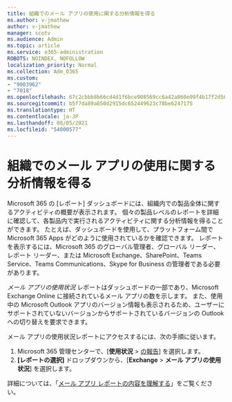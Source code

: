 ```yaml
---
title: 組織でのメール アプリの使用に関する分析情報を得る
ms.author: v-jmathew
author: v-jmathew
manager: scotv
ms.audience: Admin
ms.topic: article
ms.service: o365-administration
ROBOTS: NOINDEX, NOFOLLOW
localization_priority: Normal
ms.collection: Adm_O365
ms.custom:
- "9003962"
- "7018"
ms.openlocfilehash: 67c2cbbb8b66cd4d1f6bce908569cc6a42a860e09f4b17f2d564aba724d0fc41
ms.sourcegitcommit: b5f7da89a650d2915dc652449623c78be6247175
ms.translationtype: HT
ms.contentlocale: ja-JP
ms.lasthandoff: 08/05/2021
ms.locfileid: "54000577"
---
```

# <a name="gain-insight-into-the-use-of-email-apps-in-your-organization"></a>組織でのメール アプリの使用に関する分析情報を得る

Microsoft 365 の [レポート] ダッシュボードには、組織内での製品全体に関するアクティビティの概要が表示されます。 個々の製品レベルのレポートを詳細に確認して、各製品内で実行されるアクティビティに関する分析情報を得ることができます。 たとえば、ダッシュボードを使用して、プラットフォーム間で Microsoft 365 Apps がどのように使用されているかを確認できます。 レポートを表示するには、Microsoft 365 のグローバル管理者、グローバル リーダー、レポート リーダー、または Microsoft Exchange、SharePoint、Teams Service、Teams Communications、Skype for Business の管理者である必要があります。

*メール アプリの使用状況* レポートはダッシュボードの一部であり、Microsoft Exchange Online に接続されているメール アプリの数を示します。 また、使用中の Microsoft Outlook アプリのバージョン情報も表示されるため、ユーザーにサポートされていないバージョンからサポートされているバージョンの Outlook への切り替えを要求できます。

メール アプリの使用状況レポートにアクセスするには、次の手順に従います。

1. Microsoft 365 管理センターで、[**使用状況** > [の報告](https://go.microsoft.com/fwlink/?linkid=2140342)] を選択します。
2. **[レポートの選択]** ドロップダウンから、[**Exchange** > **メール アプリの使用状況**] を選択します。

詳細については、「[メール アプリ レポートの内容を理解する](https://go.microsoft.com/fwlink/?linkid=2140508)」をご覧ください。
